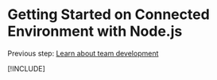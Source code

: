 # Getting Started on Connected Environment with Node.js

Previous step: [Learn about team development](get-started-nodejs-06.md)

[!INCLUDE[](common/well-done.md)]